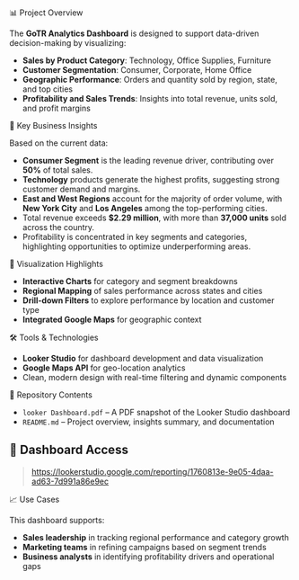 📊 Project Overview

The **GoTR Analytics Dashboard** is designed to support data-driven decision-making by visualizing:

* **Sales by Product Category**: Technology, Office Supplies, Furniture
* **Customer Segmentation**: Consumer, Corporate, Home Office
* **Geographic Performance**: Orders and quantity sold by region, state, and top cities
* **Profitability and Sales Trends**: Insights into total revenue, units sold, and profit margins

🧠 Key Business Insights

Based on the current data:

* **Consumer Segment** is the leading revenue driver, contributing over **50%** of total sales.
* **Technology** products generate the highest profits, suggesting strong customer demand and margins.
* **East and West Regions** account for the majority of order volume, with **New York City** and **Los Angeles** among the top-performing cities.
* Total revenue exceeds **\$2.29 million**, with more than **37,000 units** sold across the country.
* Profitability is concentrated in key segments and categories, highlighting opportunities to optimize underperforming areas.

📍 Visualization Highlights

* **Interactive Charts** for category and segment breakdowns
* **Regional Mapping** of sales performance across states and cities
* **Drill-down Filters** to explore performance by location and customer type
* **Integrated Google Maps** for geographic context

🛠️ Tools & Technologies

* **Looker Studio** for dashboard development and data visualization
* **Google Maps API** for geo-location analytics
* Clean, modern design with real-time filtering and dynamic components

📂 Repository Contents

* `looker Dashboard.pdf` – A PDF snapshot of the Looker Studio dashboard
* `README.md` – Project overview, insights summary, and documentation

## 📎 Dashboard Access

> https://lookerstudio.google.com/reporting/1760813e-9e05-4daa-ad63-7d991a86e9ec 

📈 Use Cases

This dashboard supports:

* **Sales leadership** in tracking regional performance and category growth
* **Marketing teams** in refining campaigns based on segment trends
* **Business analysts** in identifying profitability drivers and operational gaps
